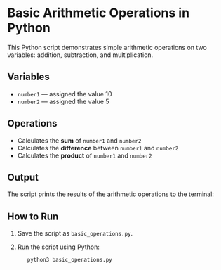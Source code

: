 # Basic Arithmetic Operations in Python

This Python script demonstrates simple arithmetic operations on two variables: addition, subtraction, and multiplication.

## Variables
- `number1` — assigned the value 10
- `number2` — assigned the value 5

## Operations
- Calculates the **sum** of `number1` and `number2`
- Calculates the **difference** between `number1` and `number2`
- Calculates the **product** of `number1` and `number2`

## Output
The script prints the results of the arithmetic operations to the terminal:


## How to Run
1. Save the script as `basic_operations.py`.
2. Run the script using Python:

          python3 basic_operations.py
